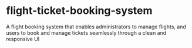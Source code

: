 # flight-ticket-booking-system
A flight booking system that enables administrators to manage flights, and users to book and manage tickets seamlessly through a clean and responsive UI
